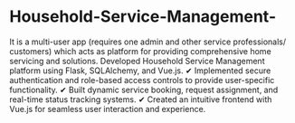 # Household-Service-Management-
It is a multi-user app (requires one admin and other service professionals/ customers) which acts as platform for providing comprehensive home servicing and solutions.
Developed Household Service Management platform using Flask, SQLAlchemy, and Vue.js.
✔ Implemented secure authentication and role-based access controls to provide user-specific functionality.
✔ Built dynamic service booking, request assignment, and real-time status tracking systems.
✔ Created an intuitive frontend with Vue.js for seamless user interaction and experience.
